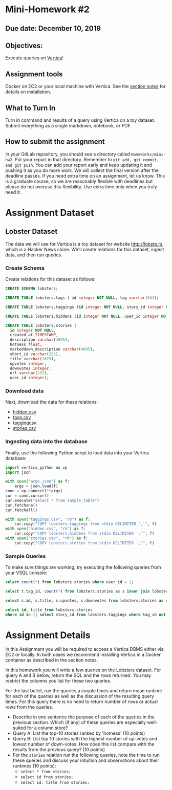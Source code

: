 # Mini-Homework #2

## Due date: December 10, 2019

## Objectives:

Execute queries on [Vertica](https://www.vertica.com/)!

## Assignment tools

Docker on EC2 or your local machine with Vertica.  See the [section notes](https://courses.cs.washington.edu/courses/csed516/19au/sections/section7.pdf) for details on installation.

## What to Turn In

Turn in command and results of a query using Vertica on a toy dataset.  Submit everything as a single markdown, notebook, or PDF.

## How to submit the assignment

In your GitLab
repository, you should see a directory called `Homeworks/mini-hw2`. Put your
report in that directory. Remember to `git add, git commit, and git
push`. You can add your report early and keep updating it and
pushing
it as you do more work. We will collect the final version after the
deadline passes. If you need extra time on an assignment, let us
know. This is a graduate course, so we are reasonably flexible with
deadlines but please do not overuse this flexibility. Use extra time
only when you truly need it.

# Assignment Dataset

## Lobster Dataset

The data we will use for Vertica is a toy dataset for website http://lobste.rs, which is a Hacker News clone.  We'll create relations for this dataset, ingest data, and then run queries.

### Create Schema

Create relations for this dataset as follows:

```sql
CREATE SCHEMA lobsters;

CREATE TABLE lobsters.tags ( id integer NOT NULL, tag varchar(64));

CREATE TABLE lobsters.taggings (id integer NOT NULL, story_id integer NOT NULL, tag_id integer NOT NULL);

CREATE TABLE lobsters.hiddens (id integer NOT NULL, user_id integer NOT NULL, story_id integer NOT NULL);

CREATE TABLE lobsters.stories (
  id integer NOT NULL, 
  created_at TIMESTAMP, 
  description varchar(4095), 
  hotness float, 
  markeddown_description varchar(4095), 
  short_id varchar(255), 
  title varchar(1023), 
  upvotes integer, 
  downvotes integer, 
  url varchar(255), 
  user_id integer);
```

### Download data

Next, download the data for these relations:

* [hidden.csv](https://courses.cs.washington.edu/courses/csed516/19au/sections/hidden.csv)
* [tags.csv](https://courses.cs.washington.edu/courses/csed516/19au/sections/tags.csv)
* [taggingcsv](https://courses.cs.washington.edu/courses/csed516/19au/sections/taggings.csv)
* [stories.csv](https://courses.cs.washington.edu/courses/csed516/19au/sections/stories.csv)

### Ingesting data into the database

Finally, use the following Python script to load data into your Vertica database:

```py
import vertica_python as vp
import json

with open("args.json") as f:
    args = json.load(f)
conn = vp.connect(**args)
cur = conn.cursor()
cur.execute("select * from sample_table")
cur.fetchone()
cur.fetchall()

with open("taggings.csv", "rb") as f:
    cur.copy("COPY lobsters.taggings from stdin DELIMITER ','", f)
with open("hidden.csv", "rb") as f:
    cur.copy("COPY lobsters.hiddens from stdin DELIMITER ','", f)
with open("stories.csv", "rb") as f:
    cur.copy("COPY lobsters.stories from stdin DELIMITER ','", f)
```

### Sample Queries

To make sure things are working, try executing the following queries from your VSQL console:
```sql
select count(*) from lobsters.stories where user_id = 1;

select t.tag_id, count(*) from lobsters.stories as s inner join lobsters.taggings as t on s.hotness > 0 and t.story_id = s.id group by t.tag_id order by count(*) desc;

select s.id, s.title, s.upvotes, s.downvotes from lobsters.stories as s inner join lobsters.hiddens as h on created_at > '2017-01-23 00:00:00' and h.user_id <> 1 and h.story_id = s.id inner join lobsters.taggings as t on t.story_id = s.id;

select id, title from lobsters.stories 
where id in (( select story_id from lobsters.taggings where tag_id not in (2, 6, 7) ) union (select story_id from lobsters.hiddens where user_id not in (3, 4, 5) )) and hotness > 0 and created_at > '2017-01-23 00:00:00';
```

# Assignment Details

In this Assignment you will be required to
access a Vertica DBMS either via EC2 or locally.  In both cases we recommend installing Vertica in a Docker container as described in the section notes.

In this homework you will write a few queries on the Lobsters dataset.
For query A and B below, return the SQL and the rows returned.
You may restrict the columns you list for these two queries. 

For the last bullet, run the queries a couple times and
return mean runtime for each of the queries as well as the discussion of the resulting query times.  For this query there is no need
to return number of rows or actual rows from the queries.

- Describe in one sentence the purpose of each of the queries in the previous section.  Which (if any) of these queries are especially well-suited for a column store?
- Query A: List the top-10 stories ranked by 'hotness' (10 points)
- Query B: List top 10 stories with the highest number of up-votes and lowest number of down-votes. How does this list compare with the results from the previous query? (10 points)
- For the `stories` relation run the following queries, note the time to run these queries and discuss your intuition and observations about their runtimes (10 points):
  - `select * from stories;`
  - `select id from stories;`
  - `select id, title from stories;`
